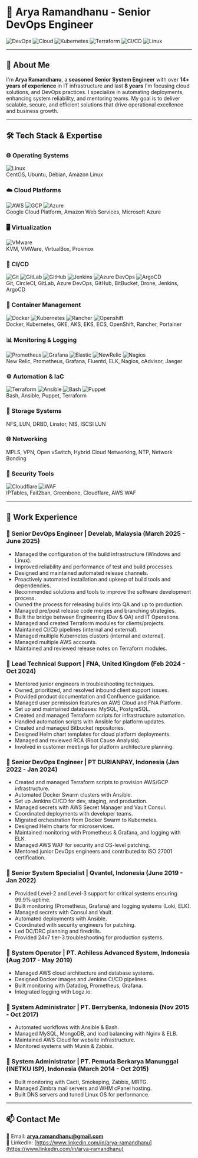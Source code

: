 # 🚀 Arya Ramandhanu - Senior DevOps Engineer

![DevOps](https://img.shields.io/badge/DevOps-Automation-blue?style=for-the-badge)
![Cloud](https://img.shields.io/badge/Cloud-AWS%20|%20Google%20Cloud-orange?style=for-the-badge)
![Kubernetes](https://img.shields.io/badge/Kubernetes-Orchestration-blue?style=for-the-badge)
![Terraform](https://img.shields.io/badge/IaC-Terraform-purple?style=for-the-badge)
![CI/CD](https://img.shields.io/badge/CI/CD-Jenkins%20|%20GitLab-green?style=for-the-badge)
![Linux](https://img.shields.io/badge/Linux-Administration-yellow?style=for-the-badge)

---

## 👋 About Me
I'm **Arya Ramandhanu**, a **seasoned Senior System Engineer** with over **14+ years of experience** in IT infrastructure and last **8 years** I'm focusing cloud solutions, and DevOps practices. I specialize in automating deployments, enhancing system reliability, and mentoring teams. My goal is to deliver scalable, secure, and efficient solutions that drive operational excellence and business growth.

---

## 🛠️ Tech Stack & Expertise  

### 🌐 Operating Systems  
![Linux](https://skillicons.dev/icons?i=linux)  
CentOS, Ubuntu, Debian, Amazon Linux  

### ☁️ Cloud Platforms  
![AWS](https://skillicons.dev/icons?i=aws) ![GCP](https://skillicons.dev/icons?i=gcp) ![Azure](https://skillicons.dev/icons?i=azure)  
Google Cloud Platform, Amazon Web Services, Microsoft Azure  

### 🖥 Virtualization  
![VMware](https://img.shields.io/badge/VMware-607078?logo=vmware&logoColor=white&style=for-the-badge)  
KVM, VMWare, VirtualBox, Proxmox  

### 🔄 CI/CD  
![Git](https://skillicons.dev/icons?i=git) ![GitLab](https://skillicons.dev/icons?i=gitlab) ![GitHub](https://skillicons.dev/icons?i=github) ![Jenkins](https://skillicons.dev/icons?i=jenkins) ![Azure DevOps](https://img.shields.io/badge/Azure_DevOps-0078D7?logo=azuredevops&logoColor=white&style=for-the-badge) ![ArgoCD](https://img.shields.io/badge/ArgoCD-FC6D26?logo=argo&logoColor=white&style=for-the-badge)  
Git, CircleCI, GitLab, Azure DevOps, GitHub, BitBucket, Drone, Jenkins, ArgoCD  

### 🐳 Container Management  
![Docker](https://skillicons.dev/icons?i=docker) ![Kubernetes](https://skillicons.dev/icons?i=kubernetes) ![Rancher](https://img.shields.io/badge/Rancher-0075A8?logo=rancher&logoColor=white&style=for-the-badge) ![Openshift](https://img.shields.io/badge/OpenShift-EE0000?logo=redhatopenshift&logoColor=white&style=for-the-badge)  
Docker, Kubernetes, GKE, AKS, EKS, ECS, OpenShift, Rancher, Portainer  

### 📊 Monitoring & Logging  
![Prometheus](https://skillicons.dev/icons?i=prometheus) ![Grafana](https://skillicons.dev/icons?i=grafana) ![Elastic](https://skillicons.dev/icons?i=elasticsearch) ![NewRelic](https://img.shields.io/badge/NewRelic-008C99?logo=newrelic&logoColor=white&style=for-the-badge) ![Nagios](https://img.shields.io/badge/Nagios-000000?logo=nagios&logoColor=white&style=for-the-badge)  
New Relic, Prometheus, Grafana, Fluentd, ELK, Nagios, cAdvisor, Jaeger  

### ⚙️ Automation & IaC  
![Terraform](https://skillicons.dev/icons?i=terraform) ![Ansible](https://skillicons.dev/icons?i=ansible) ![Bash](https://skillicons.dev/icons?i=bash) ![Puppet](https://img.shields.io/badge/Puppet-FFAE1A?logo=puppet&logoColor=black&style=for-the-badge)  
Bash, Ansible, Puppet, Terraform  

### 💾 Storage Systems  
NFS, LUN, DRBD, Linstor, NIS, ISCSI LUN  

### 🌐 Networking  
MPLS, VPN, Open vSwitch, Hybrid Cloud Networking, NTP, Network Bonding  

### 🔐 Security Tools  
![Cloudflare](https://skillicons.dev/icons?i=cloudflare) ![WAF](https://img.shields.io/badge/AWS-WAF-DD344C?logo=amazonaws&logoColor=white&style=for-the-badge)  
IPTables, Fail2ban, Greenbone, Cloudflare, AWS WAF  

---

## 💼 Work Experience

### **🔹 Senior DevOps Engineer | Develab, Malaysia (March 2025 - June 2025)**
* Managed the configuration of the build infrastructure (Windows and Linux).  
* Improved reliability and performance of test and build processes.  
* Designed and maintained automated release channels.  
* Proactively automated installation and upkeep of build tools and dependencies.  
* Recommended solutions and tools to improve the software development process.  
* Owned the process for releasing builds into QA and up to production.  
* Managed pre/post release code merges and branching strategies.  
* Built the bridge between Engineering (Dev & QA) and IT Operations.  
* Managed and created Terraform modules for clients/projects.  
* Maintained CI/CD pipelines (internal and external).  
* Managed multiple Kubernetes clusters (internal and external).  
* Managed multiple AWS accounts.  
* Maintained and reviewed release notes on Terraform modules.  

### **🔹 Lead Technical Support | FNA, United Kingdom (Feb 2024 - Oct 2024)**
* Mentored junior engineers in troubleshooting techniques.  
* Owned, prioritized, and resolved inbound client support issues.  
* Provided product documentation and Confluence guidance.  
* Managed user permission features on AWS Cloud and FNA Platform.  
* Set up and maintained databases: MySQL, PostgreSQL.  
* Created and managed Terraform scripts for infrastructure automation.  
* Handled automation scripts with Ansible for platform updates.  
* Created and managed Bitbucket repositories.  
* Designed Helm chart templates for cloud platform deployments.  
* Managed and reviewed RCA (Root Cause Analysis).  
* Involved in customer meetings for platform architecture planning.  

### **🔹 Senior DevOps Engineer | PT DURIANPAY, Indonesia (Jan 2022 - Jan 2024)**
* Created and managed Terraform scripts to provision AWS/GCP infrastructure.  
* Automated Docker Swarm clusters with Ansible.  
* Set up Jenkins CI/CD for dev, staging, and production.  
* Managed secrets with AWS Secret Manager and Vault Consul.  
* Coordinated deployments with developer teams.  
* Migrated orchestration from Docker Swarm to Kubernetes.  
* Designed Helm charts for microservices.  
* Maintained monitoring with Prometheus & Grafana, and logging with ELK.  
* Managed AWS WAF for security and OS-level patching.  
* Mentored junior DevOps engineers and contributed to ISO 27001 certification.  

### **🔹 Senior System Specialist | Qvantel, Indonesia (June 2019 - Jan 2022)**
* Provided Level-2 and Level-3 support for critical systems ensuring 99.9% uptime.  
* Built monitoring (Prometheus, Grafana) and logging systems (Loki, ELK).  
* Managed secrets with Consul and Vault.  
* Automated deployments with Ansible.  
* Coordinated with security engineers for patching.  
* Led DC/DRC planning and firedrills.  
* Provided 24x7 tier-3 troubleshooting for production systems.  

### **🔹 System Operator | PT. Achiless Advanced System, Indonesia (Aug 2017 - May 2019)**
* Managed AWS cloud architecture and database systems.  
* Designed Docker images and Jenkins CI/CD pipelines.  
* Built monitoring with Datadog, Prometheus, Grafana.  
* Integrated logging with Logz.io.  

### **🔹 System Administrator | PT. Berrybenka, Indonesia (Nov 2015 - Oct 2017)**
* Automated workflows with Ansible & Bash.  
* Managed MySQL, MongoDB, and load balancing with Nginx & ELB.  
* Maintained AWS Cloud for website infrastructure.  
* Monitored systems with Munin & Zabbix.  

### **🔹 System Administrator | PT. Pemuda Berkarya Manunggal (INETKU ISP), Indonesia (March 2014 - Oct 2015)**
* Built monitoring with Cacti, Smokeping, Zabbix, MRTG.  
* Managed Zimbra mail servers and WHM cPanel hosting.  
* Built DNS servers and tuned Linux OS for performance.  

---

## 📫 Contact Me
📧 Email: **arya.ramandhanu@gmail.com**  
🔗 LinkedIn: [https://www.linkedin.com/in/arya-ramandhanu](https://www.linkedin.com/in/arya-ramandhanu)  
